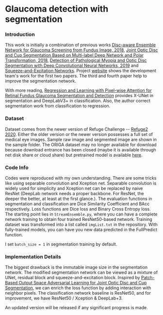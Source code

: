 # Glaucoma detection with segmentation

### Introduction

This work is initially a combination of previous works [Disc-aware Ensemble Network for Glaucoma Screening from Fundus Image, 2018](https://arxiv.org/pdf/1805.07549.pdf), [Joint Optic Disc and Cup Segmentation Based on Multi-label Deep Network and Polar Transformation, 2018](https://arxiv.org/abs/1801.00926), [Detection of Pathological Myopia and Optic Disc Segmentation with Deep Convolutional Neural Networks, 2019](https://ieeexplore.ieee.org/document/8929252) and [Squeeze-and-Excitation Networks](https://arxiv.org/abs/1709.01507). Project [website](https://hzfu.github.io/proj_glaucoma_fundus.html) shows the development team's work for the first two papers. The third and fourth paper help to improve the segmentation network.

With more reading, [Regression and Learning with Pixel-wise Attention for Retinal Fundus Glaucoma Segmentation and Detection](https://arxiv.org/pdf/2001.01815.pdf) provides X-UNet in segmentation and DeepLabV3+ in classification. Also, the author correct segmentation work from classification to regression.

### Dataset

Dataset comes from the newer version of Refuge Challenge -- [Refuge2 2020](https://refuge.grand-challenge.org/Home2020/).  Either the older version or the newer version possesses a full set of medical eye images. Sample raw image and segmented image are shown in the sample folder. The ORIGA dataset may no longer available for download because download entrance has been closed (maybe it is available through net disk share or cloud share) but pretrained model is available [here](https://pan.baidu.com/s/1eDT0N4tQsWI4McyGB36vLw?errmsg=Auth+Login+Params+Not+Corret&errno=2&ssnerror=0#list/path=%2F).

### Code Info

Codes were reproduced with my own understanding. There are some tricks like using separable convolution and Xception net. Separable convolution is widely used for simplicity and Xception net can be replaced by naive ResNet (DeepLab network needs a proper backbone. For ResNet, the deeper the better, at least at the first glance.). The evaluation functions in segmentation and classification are Dice Similarity Coefficient and BAcc respectively. Loss functions are Dice loss and Binary Cross Entropy loss. The starting point lies in `StreamEnsemble.py`, where you can have a complete network training to obtain four trained ResNet50-based network. Training dataset was transformed into a list called `imgList.txt` in the repository. With fully-trained models, you can have you new data predicted in the FullPredict function.

I set `batch_size = 1` in segmentation training by default.

### Implementation Details

The biggest drawback is the immutable image size in the segmentation network. The modified segmentation network can be viewed as a mixture of UNet, residual block and squeeze-and-excitation block. Inspired by [Patch-Based Output Space Adversarial Learning for Joint Optic Disc and Cup Segmentation](https://arxiv.org/abs/1902.07519), we can enrich the loss function by adding interaction with neighbor pixels. The classification network baseline is ResNet50, and for improvement, we have ResNet50 / Xception & DeepLab+3.

An updated version will be released if any significant progress is made.